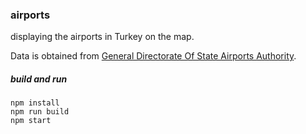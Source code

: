 ### airports

displaying the airports in Turkey on the map.

Data is obtained from [General Directorate Of State Airports Authority](http://www.dhmi.gov.tr/aerodromes.aspx?hv=1#.Vb6dcTJZ4iQ).

##### build and run
```
npm install
npm run build
npm start
```
